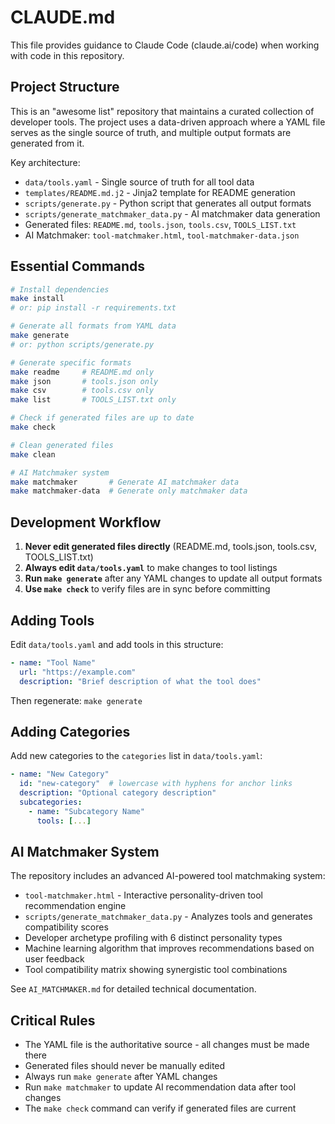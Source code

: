 # CLAUDE.md

This file provides guidance to Claude Code (claude.ai/code) when working with code in this repository.

## Project Structure

This is an "awesome list" repository that maintains a curated collection of developer tools. The project uses a data-driven approach where a YAML file serves as the single source of truth, and multiple output formats are generated from it.

Key architecture:
- `data/tools.yaml` - Single source of truth for all tool data
- `templates/README.md.j2` - Jinja2 template for README generation  
- `scripts/generate.py` - Python script that generates all output formats
- `scripts/generate_matchmaker_data.py` - AI matchmaker data generation
- Generated files: `README.md`, `tools.json`, `tools.csv`, `TOOLS_LIST.txt`
- AI Matchmaker: `tool-matchmaker.html`, `tool-matchmaker-data.json`

## Essential Commands

```bash
# Install dependencies
make install
# or: pip install -r requirements.txt

# Generate all formats from YAML data
make generate
# or: python scripts/generate.py

# Generate specific formats
make readme     # README.md only
make json       # tools.json only  
make csv        # tools.csv only
make list       # TOOLS_LIST.txt only

# Check if generated files are up to date
make check

# Clean generated files
make clean

# AI Matchmaker system
make matchmaker       # Generate AI matchmaker data
make matchmaker-data  # Generate only matchmaker data
```

## Development Workflow

1. **Never edit generated files directly** (README.md, tools.json, tools.csv, TOOLS_LIST.txt)
2. **Always edit `data/tools.yaml`** to make changes to tool listings
3. **Run `make generate`** after any YAML changes to update all output formats
4. **Use `make check`** to verify files are in sync before committing

## Adding Tools

Edit `data/tools.yaml` and add tools in this structure:
```yaml
- name: "Tool Name"
  url: "https://example.com"
  description: "Brief description of what the tool does"
```

Then regenerate: `make generate`

## Adding Categories

Add new categories to the `categories` list in `data/tools.yaml`:
```yaml
- name: "New Category"
  id: "new-category"  # lowercase with hyphens for anchor links
  description: "Optional category description"
  subcategories:
    - name: "Subcategory Name"
      tools: [...]
```

## AI Matchmaker System

The repository includes an advanced AI-powered tool matchmaking system:

- `tool-matchmaker.html` - Interactive personality-driven tool recommendation engine
- `scripts/generate_matchmaker_data.py` - Analyzes tools and generates compatibility scores
- Developer archetype profiling with 6 distinct personality types
- Machine learning algorithm that improves recommendations based on user feedback
- Tool compatibility matrix showing synergistic tool combinations

See `AI_MATCHMAKER.md` for detailed technical documentation.

## Critical Rules

- The YAML file is the authoritative source - all changes must be made there
- Generated files should never be manually edited
- Always run `make generate` after YAML changes
- Run `make matchmaker` to update AI recommendation data after tool changes
- The `make check` command can verify if generated files are current
